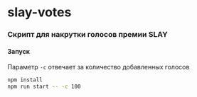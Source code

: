 # slay-votes

### Скрипт для накрутки голосов премии SLAY

#### Запуск

Параметр `-c` отвечает за количество добавленных голосов

```bash
npm install
npm run start -- -c 100
```

